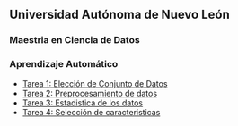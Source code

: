 <!-- Tareas-->

## Universidad Autónoma de Nuevo León

### Maestria en Ciencia de Datos

### Aprendizaje Automático 

- [Tarea 1: Elección de Conjunto de Datos](https://colab.research.google.com/drive/1iCh89eNwcot7C-FQ1DPQEIR_hgyccvk4#scrollTo=r6ZXIZDA9eXz)
- [Tarea 2: Preprocesamiento de datos](https://colab.research.google.com/drive/1xzznJAamFd5Gch75WEvoLQ0UPNea0gA5#scrollTo=i6COOeWpyxpi)
- [Tarea 3: Estadistica de los datos ](https://colab.research.google.com/drive/1MK0d_HXsXhg2erh5-FoeiOp0wnrgXKkT?usp=sharing)
- [Tarea 4: Selección de caracteristicas](https://colab.research.google.com/drive/1UwR9KzKpwf4A64A5aYPR4uszMJUir90_#scrollTo=sLoRI1tkt_eF)
